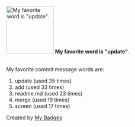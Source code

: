 <img src="https://my-badges.github.io/my-badges/favorite-word.png" alt="My favorite word is &quot;update&quot;." title="My favorite word is &quot;update&quot;." width="128">
<strong>My favorite word is &quot;update&quot;.</strong>
<br><br>

My favorite commit message words are:

1. update (used 35 times)
2. add (used 33 times)
3. readme.md (used 23 times)
4. merge (used 19 times)
5. screen (used 17 times)


Created by <a href="https://github.com/my-badges/my-badges">My Badges</a>